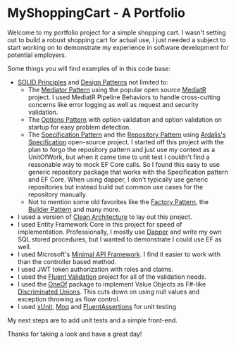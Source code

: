 # MyShoppingCart - A Portfolio

Welcome to my portfolio project for a simple shopping cart. I wasn't setting out to build a robust shopping cart for actual use, I just needed a subject to start working on to demonstrate my experience in software development for potential employers.

Some things you will find examples of in this code base:

- [SOLID Principles](https://en.wikipedia.org/wiki/SOLID) and [Design Patterns](https://refactoring.guru/design-patterns/behavioral-patterns) not limited to:
  - The [Mediator Pattern](https://refactoring.guru/design-patterns/mediator) using the popular open source [MediatR](https://github.com/jbogard/MediatR) project. I used MediatR Pipeline Behaviors to handle cross-cutting concerns like error logging as well as request and security validation.
  - The [Options Pattern](https://learn.microsoft.com/en-us/aspnet/core/fundamentals/configuration/options?view=aspnetcore-7.0) with option validation and option validation on startup for easy problem detection.
  - The [Specification Pattern](https://deviq.com/design-patterns/specification-pattern) and the [Repository Pattern](https://learn.microsoft.com/en-us/dotnet/architecture/microservices/microservice-ddd-cqrs-patterns/infrastructure-persistence-layer-design) using [Ardalis's Specification](https://github.com/ardalis/Specification) open-source project. I started off this project with the plan to forgo the repository pattern and just use my context as a UnitOfWork, but when it came time to unit test I couldn't find a reasonable way to mock EF Core calls. So I found this easy to use generic repository package that works with the Specification pattern and EF Core. When using dapper, I don't typically use generic repositories but instead build out common use cases for the repository manually.
  - Not to mention some old favorites like the [Factory Pattern](https://refactoring.guru/design-patterns/factory-method), the [Builder Pattern](https://refactoring.guru/design-patterns/builder) and many more.
- I used a version of [Clean Architecture](https://blog.cleancoder.com/uncle-bob/2012/08/13/the-clean-architecture.html) to lay out this project.
- I used Entity Framework Core in this project for speed of implementation. Professionally, I mostly use [Dapper](https://github.com/DapperLib/Dapper) and write my own SQL stored procedures, but I wanted to demonstrate I could use EF as well.
- I used Microsoft's [Minimal API Framework](https://learn.microsoft.com/en-us/aspnet/core/fundamentals/minimal-apis?view=aspnetcore-7.0). I find it easier to work with than the controller based method.
- I used JWT token authorization with roles and claims.
- I used the [Fluent Validation](https://docs.fluentvalidation.net/en/latest/) project for all of the validation needs.
- I used the [OneOf](https://github.com/mcintyre321/OneOf) package to implement Value Objects as F#-like [Discriminated Unions](https://learn.microsoft.com/en-us/dotnet/fsharp/language-reference/discriminated-unions). This cuts down on using null values and exception throwing as flow control.
- I used [xUnit](https://xunit.net/), [Moq](https://github.com/moq/) and [FluentAssertions](https://fluentassertions.com/) for unit testing

My next steps are to add unit tests and a simple front-end.

Thanks for taking a look and have a great day!
